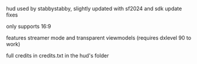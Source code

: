 hud used by stabbystabby, slightly updated with sf2024 and sdk update fixes

only supports 16:9

features streamer mode and transparent viewmodels (requires dxlevel 90 to work)

full credits in credits.txt in the hud's folder
